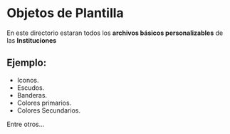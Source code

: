 # Objetos de Plantilla

En este directorio estaran todos los **archivos básicos personalizables** de las **Instituciones**

## Ejemplo:

* Iconos.
* Escudos.
* Banderas.
* Colores primarios.
* Colores Secundarios.

Entre otros...

